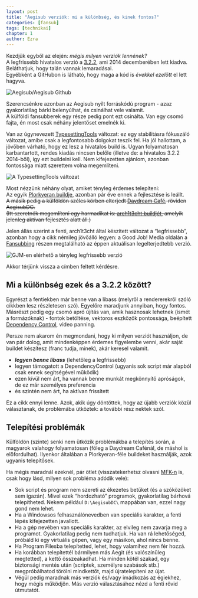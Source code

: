 ```yaml
---
layout: post
title: "Aegisub verziók: mi a különbség, és kinek fontos?"
categories: [fansub]
tags: [technikai]
chapter: 1
author: Ezra
---
```


Kezdjük egyből az elején: *mégis milyen verziók lennének?*  
A legfrissebb hivatalos verzió a [3.2.2](https://github.com/Aegisub/Aegisub), ami 2014 decemberében lett kiadva. Beláthatjuk, hogy talán vannak lemaradásai.  
Egyébként a GitHubon is látható, hogy maga a kód is *évekkel ezelőtt* el lett hagyva.

![Aegisub/Aegisub Github](https://files.catbox.moe/efwrug.png)

Szerencsénkre azonban az Aegisub nyílt forráskódú program - azaz gyakorlatilag bárki belenyúlhat, és csinálhat vele valamit.  
A külföldi fansubberek egy része pedig pont ezt csinálta. Van egy csomó fajta, én most csak néhány jelentőset emelnék ki.

Van az úgynevezett [TypesettingTools](https://github.com/TypesettingTools/Aegisub) változat: ez egy stabilitásra fókuszáló változat, amibe csak a legfontosabb dolgokat teszik fel. Ha jól hallottam, a jövőben várható, hogy ez lesz a hivatalos build is.
Ugyan folyamatosan karbantartott, rendes kiadás nincsen belőle (illetve de: a hivatalos 3.2.2 2014-ből), így ezt buildelni kell. Nem kifejezetten ajánlom, azonban fontossága miatt szerettem volna megemlíteni.

![A TypesettingTools változat](https://files.catbox.moe/zakqxm.png)

Most nézzünk néhány olyat, amiket tényleg érdemes telepíteni:  
Az egyik [Plorkyeran buildje](http://plorkyeran.com/aegisub/), azonban pár éve ennek a fejlesztése is leállt.  
~~A másik pedig a külföldön széles körben elterjedt [Daydream Café](https://github.com/Ristellise/AegisubDC), röviden AegisubDC.~~  
~~(Itt szeretnék megemlíteni egy harmadikat is: [arch1t3cht buildjét](https://github.com/arch1t3cht/Aegisub), amelyik jelenleg aktívan fejlesztés alatt áll.)~~  

Jelen állás szerint a fenti, arch1t3cht által készített változat a “legfrissebb”, azonban hogy a cikk némileg jövőálló legyen:
a Good Job! Media oldalán a [Fansubbing](https://www.goodjobmedia.com/fansubbing/) részen megtalálható az éppen aktuálisan legelterjedtebb verzió.

![GJM-en elérhető a tényleg legfrissebb verzió](https://files.catbox.moe/pqj18c.png)

Akkor térjünk vissza a címben feltett kérdésre.


## Mi a különbség ezek és a 3.2.2 között?

Egyrészt a fentiekben már benne van a libass (melyről a rendererekről szóló cikkben lesz részletesen szó). Egyelőre maradjunk annyiban, hogy fontos.  
Másrészt pedig egy csomó apró újítás van, amik hasznosak lehetnek (ismét a formázóknak) - fontok betöltése, vektoros eszközök pontossága, beépített [Dependency Control](https://github.com/TypesettingTools/DependencyControl), video panning.

Persze nem akarom én megmondani, hogy ki milyen verziót használjon, de van pár dolog, amit mindenképpen érdemes figyelembe venni, akár saját buildet készítesz (franc tudja, minek), akár keresel valamit.
- ***legyen benne libass*** (lehetőleg a legfrissebb)
- legyen támogatott a DependencyControl (ugyanis sok script már alapból csak ennek segítségével működik)
- ezen kívül nem árt, ha vannak benne munkát megkönnyítő apróságok, de ez már személyes preferencia
- és szintén nem árt, ha aktívan frissített

Ez a cikk ennyi lenne. Azok, akik úgy döntöttek, hogy az újabb verziók közül választanak, de problémába ütköztek: a további rész nektek szól.


## Telepítési problémák

Külföldön (szinte) senki nem ütközik problémákba a telepítés során, a magyarok valahogy folyamatosan (főleg a Daydream Cafénál, de máshol is előfordulhat). Ilyenkor általában a Plorkyeran-féle buildeket használják, azok ugyanis telepítősek.

Ha mégis maradnál ezeknél, pár ötlet (visszatekerhetsz olvasni [MFK-n](https://discord.com/channels/939496117865943060/939497236998537246/940656798157914173) is, csak hogy lásd, milyen sok probléma adódik vele):
- Sok script és program nem szereti az ékezetes betűket (és a szóközöket sem igazán). Mivel ezek “hordozható” programok, gyakorlatilag bárhová telepítheted. Nekem például `D:\AegisubDC\` mappában van, ezzel nagy gond nem lehet.
- Ha a Windowsos felhasználónevedben van speciális karakter, a fenti lépés kifejezetten javallott.
- Ha a gép nevében van speciális karakter, az elvileg nem zavarja meg a programot. Gyakorlatilag pedig nem tudhatjuk. Ha van rá lehetőséged, próbáld ki egy virtuális gépen, vagy egy másikon, ahol nincs benne.
- Ha Program Filesba telepítetted, lehet, hogy valamihez nem fér hozzá.
- Ha korábban telepítettél bármilyen más Aegit (és valószínűleg megtetted), a kettő összeakadhat. Ha minden kötél szakad, egy biztonsági mentés után (scriptek, személyre szabások stb.) megpróbálhatod törölni mindkettőt, majd újratelepíteni az újat.
- Végül pedig maradnak más verziók és/vagy imádkozás az égiekhez, hogy mégis működjön. Más verzió választásához nézd a fenti rövid útmutatót.